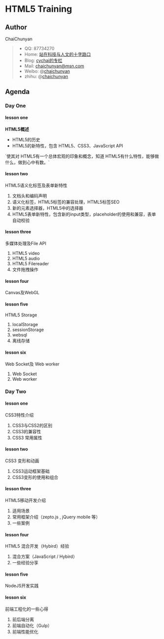 HTML5 Training
==========================


## Author
ChaiChunyan

> - QQ: 87734270
> - Home: [站在科技与人文的十字路口](http://www.chaichunyan.com)
> - Blog: [cychai的专栏](http://blog.csdn.net/spring21st)
> - Mail: [chaichunyan@msn.com](chaichunyan@msn.com)
> - Weibo: @[chaichunyan](http://weibo.com/chaichunyan)
> - zhihu: @[chaichunyan](http://www.zhihu.com/people/chaichunyan)

## Agenda

### Day One

#### lesson one

<b>HTML5概述</b>
<ul>
	<li>HTML5的历史	</li>
	<li>HTML5的新特性，包含 HTML5、CSS3、JavaScript API</li>
</ul>
`使其对 HTML5有一个总体宏观的印象和概念，知道 HTML5有什么特性，能够做什么，做到心中有数。`


#### lesson two

HTML5语义化标签及表单新特性
1. 文档头和编码声明
2. 语义化标签，HTML5标签的兼容处理，HTML5标签SEO
3. 新的元素选择器，HTML5中的选择器
4. HTML5表单新特性，包含新的input类型，placeholder的使用和兼容，表单自动校验


#### lesson three

多媒体处理及File API
1.	HTML5 video
2.	HTML5 audio
3.	HTML5 Filereader
4.	文件拖拽操作


#### lesson four

Canvas及WebGL

#### lesson five

HTML5 Storage
1.	localStorage
2.	sessionStorage
3.	websql
4.	离线存储


#### lesson six

Web Socket及 Web worker
1.	Web Socket
2.	Web worker


### Day Two

#### lesson one

CSS3特性介绍
1. CSS3与CSS2的区别
2. CSS3的兼容性
3. CSS3 常用属性


#### lesson two

CSS3 变形和动画
1. CSS3运动框架基础
2. CSS3变形的使用和组合


#### lesson three

HTML5移动开发介绍
1.	适用场景
2.	常用框架介绍（zepto.js , jQuery mobile 等）
3.	一些案例


#### lesson four

HTML5 混合开发（Hybird）经验
1.	混合方案（JavaScript / Hybird）
2.	一些经验分享


#### lesson five

NodeJS开发实践

#### lesson six

前端工程化的一些心得
1.	前后端分离
2.	前端自动化（Gulp）
3.	前端性能优化





